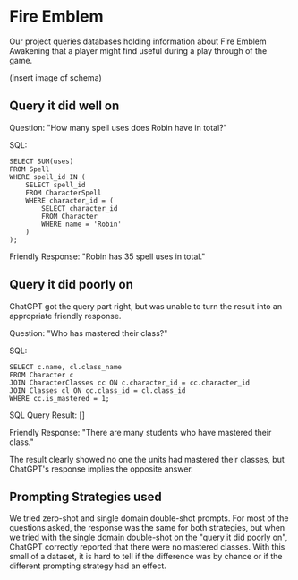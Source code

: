 ﻿# Fire Emblem
Our project queries databases holding information about Fire Emblem Awakening that a player might find useful during a play through of the game.

(insert image of schema)
## Query it did well on
Question: "How many spell uses does Robin have in total?"

SQL:

    SELECT SUM(uses)
    FROM Spell
    WHERE spell_id IN (
	    SELECT spell_id
	    FROM CharacterSpell
	    WHERE character_id = (
		    SELECT character_id
		    FROM Character 
		    WHERE name = 'Robin'
	    )
    );

Friendly Response: "Robin has 35 spell uses in total."
## Query it did poorly on
ChatGPT got the query part right, but was unable to turn the result into an appropriate friendly response.

Question: "Who has mastered their class?"

SQL:

    SELECT c.name, cl.class_name
    FROM Character c
    JOIN CharacterClasses cc ON c.character_id = cc.character_id
    JOIN Classes cl ON cc.class_id = cl.class_id
    WHERE cc.is_mastered = 1;

SQL Query Result: []

Friendly Response: "There are many students who have mastered their class."

The result clearly showed no one the units had mastered their classes, but ChatGPT's response implies the opposite answer.
## Prompting Strategies used
We tried zero-shot and single domain double-shot prompts. For most of the questions asked, the response was the same for both strategies, but when we tried with the single domain double-shot on the "query it did poorly on", ChatGPT correctly reported that there were no mastered classes. With this small of a dataset, it is hard to tell if the difference was by chance or if the different prompting strategy had an effect. 
